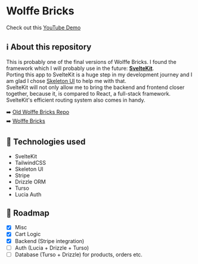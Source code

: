 # Wolffe Bricks

Check out this [YouTube Demo](https://youtu.be/82fteAEFyBA)

## ℹ️ About this repository

This is probably one of the final versions of Wolffe Bricks. I found the framework which I will probably use in the future: [**SvelteKit**](https://kit.svelte.dev). \
Porting this app to SvelteKit is a huge step in my development journey and I am glad I chose [Skeleton UI](https://skeleton.dev) to help me with that. \
SvelteKit will not only allow me to bring the backend and frontend closer together, because it, is compared to React, a full-stack framework. SvelteKit's efficient routing system also comes in handy.

➡️ [Old Wolffe Bricks Repo](https://github.com/nevthereal/wolffebricks-v2) \
➡️ [Wolffe Bricks](https://wolffebricks.rocks)

## 💼 Technologies used

- SvelteKit
- TailwindCSS
- Skeleton UI
- Stripe
- Drizzle ORM
- Turso
- Lucia Auth

## 📃 Roadmap

- [x] Misc
- [x] Cart Logic
- [x] Backend (Stripe integration)
- [ ] Auth (Lucia + Drizzle + Turso)
- [ ] Database (Turso + Drizzle) for products, orders etc.
